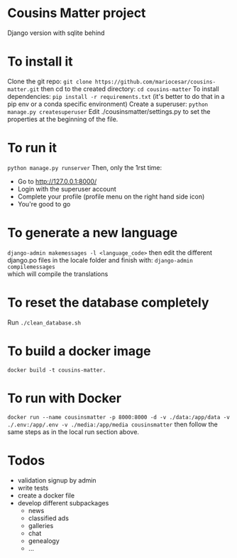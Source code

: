 # Cousins Matter project
Django version with sqlite behind
# To install it
Clone the git repo:
`git clone https://github.com/mariocesar/cousins-matter.git`
then cd to the created directory:
`cd cousins-matter`	
To install dependencies:
`pip install -r requirements.txt`
(it's better to do that in a pip env or a conda specific environment)
Create a superuser:
`python manage.py createsuperuser`
Edit ./cousinsmatter/settings.py to set the properties at the beginning of the file.

# To run it
`python manage.py runserver`
Then, only the 1rst time:
* Go to http://127.0.0.1:8000/
* Login with the superuser account
* Complete your profile (profile menu on the right hand side icon)
* You're good to go

# To generate a new language
`django-admin makemessages -l <language_code>`
then edit the different django.po files in the locale folder
and finish with:
`django-admin compilemessages`	
which will compile the translations

# To reset the database completely
Run `./clean_database.sh`

# To build a docker image
`docker build -t cousins-matter.`	

# To run with Docker
`docker run --name cousinsmatter -p 8000:8000 -d -v ./data:/app/data -v ./.env:/app/.env -v ./media:/app/media cousinsmatter`
then follow the same steps as in the local run section above.


# Todos
* validation signup by admin
* write tests
* create a docker file
* develop different subpackages
  * news
  * classified ads
  * galleries
  * chat
  * genealogy
  * ...